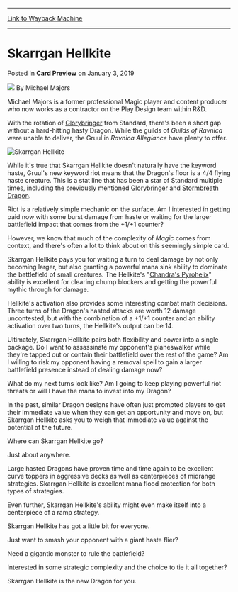 
---
[Link to Wayback Machine](https://web.archive.org/web/20200809061042/https://magic.wizards.com/en/articles/archive/card-preview/skarrgan-hellkite-2019-01-03)

[_metadata_:author]:- "Michael Majors"
[_metadata_:description]:- "Michael Majors's Ravnica Allegiance preview card offers the choice of damaging your opponent now, or putting the battlefield on lockdown."
[_metadata_:generator]:- "Drupal 7 (http://drupal.org)"
[_metadata_:node]:- "1377536"
[_metadata_:publish_date]:- "2019-01-03"
[_metadata_:source]:- "div-main-content"
[_metadata_:title]:- "Skarrgan Hellkite"
[_metadata_:wayback_capture_timestamp]:- "2020-08-09 06:10:42"
[_metadata_:wayback_raw_url]:- "https://web.archive.org/web/20200809061042id_/https://magic.wizards.com/en/articles/archive/card-preview/skarrgan-hellkite-2019-01-03"
[_metadata_:wayback_url]:- "https://magic.wizards.com/en/articles/archive/card-preview/skarrgan-hellkite-2019-01-03"
---


Skarrgan Hellkite
=================



 Posted in **Card Preview**
 on January 3, 2019 






![](https://media.magic.wizards.com/styles/auth_small/public/images/person/T8---Michael-Majors.jpg)
By Michael Majors




 Michael Majors is a former professional Magic player and content producer who now works as a contractor on the Play Design team within R&D. 






With the rotation of [Glorybringer](http://gatherer.wizards.com/Pages/Card/Details.aspx?name=Glorybringer) from Standard, there's been a short gap without a hard-hitting hasty Dragon. While the guilds of *Guilds of Ravnica* were unable to deliver, the Gruul in *Ravnica Allegiance* have plenty to offer.


![Skarrgan Hellkite](https://media.wizards.com/2018/rna/en_BiQoCgfTYV.png)


While it's true that Skarrgan Hellkite doesn't naturally have the keyword haste, Gruul's new keyword riot means that the Dragon's floor is a 4/4 flying haste creature. This is a stat line that has been a star of Standard multiple times, including the previously mentioned [Glorybringer](http://gatherer.wizards.com/Pages/Card/Details.aspx?name=Glorybringer) and [Stormbreath Dragon](http://gatherer.wizards.com/Pages/Card/Details.aspx?name=Stormbreath+Dragon).


Riot is a relatively simple mechanic on the surface. Am I interested in getting paid now with some burst damage from haste or waiting for the larger battlefield impact that comes from the +1/+1 counter?


However, we know that much of the complexity of *Magic* comes from context, and there's often a lot to think about on this seemingly simple card.


Skarrgan Hellkite pays you for waiting a turn to deal damage by not only becoming larger, but also granting a powerful mana sink ability to dominate the battlefield of small creatures. The Hellkite's "[Chandra's Pyrohelix](http://gatherer.wizards.com/Pages/Card/Details.aspx?name=Chandra%27s+Pyrohelix)" ability is excellent for clearing chump blockers and getting the powerful mythic through for damage.


Hellkite's activation also provides some interesting combat math decisions. Three turns of the Dragon's hasted attacks are worth 12 damage uncontested, but with the combination of a +1/+1 counter and an ability activation over two turns, the Hellkite's output can be 14.


Ultimately, Skarrgan Hellkite pairs both flexibility and power into a single package. Do I want to assassinate my opponent's planeswalker while they're tapped out or contain their battlefield over the rest of the game? Am I willing to risk my opponent having a removal spell to gain a larger battlefield presence instead of dealing damage now?


What do my next turns look like? Am I going to keep playing powerful riot threats or will I have the mana to invest into my Dragon?


In the past, similar Dragon designs have often just prompted players to get their immediate value when they can get an opportunity and move on, but Skarrgan Hellkite asks you to weigh that immediate value against the potential of the future.


Where can Skarrgan Hellkite go?


Just about anywhere.


Large hasted Dragons have proven time and time again to be excellent curve toppers in aggressive decks as well as centerpieces of midrange strategies. Skarrgan Hellkite is excellent mana flood protection for both types of strategies.


Even further, Skarrgan Hellkite's ability might even make itself into a centerpiece of a ramp strategy.


Skarrgan Hellkite has got a little bit for everyone.


Just want to smash your opponent with a giant haste flier?


Need a gigantic monster to rule the battlefield?


Interested in some strategic complexity and the choice to tie it all together?


Skarrgan Hellkite is the new Dragon for you.







